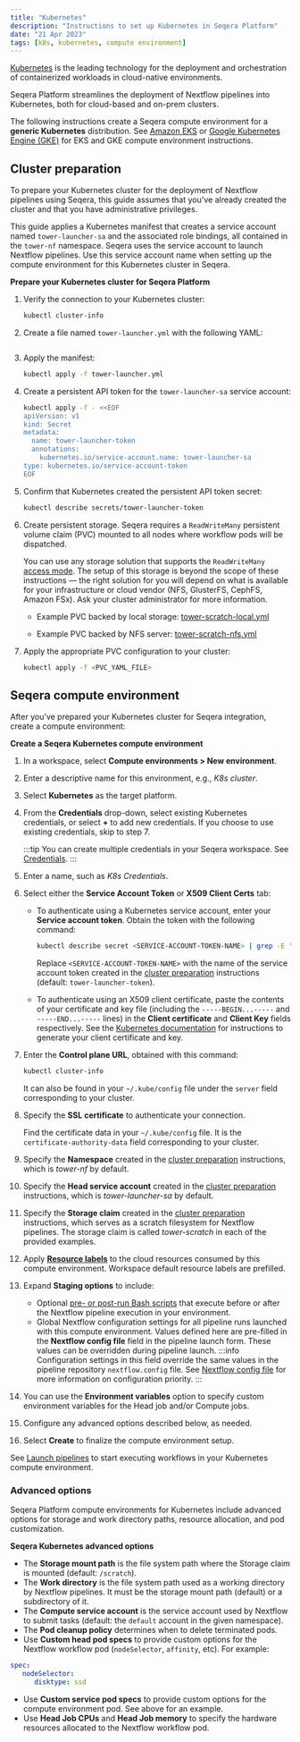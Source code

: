 ```yaml
---
title: "Kubernetes"
description: "Instructions to set up Kubernetes in Seqera Platform"
date: "21 Apr 2023"
tags: [k8s, kubernetes, compute environment]
---
```


[Kubernetes](https://kubernetes.io/) is the leading technology for the deployment and orchestration of containerized workloads in cloud-native environments.

Seqera Platform streamlines the deployment of Nextflow pipelines into Kubernetes, both for cloud-based and on-prem clusters.

The following instructions create a Seqera compute environment for a **generic Kubernetes** distribution. See [Amazon EKS](./eks) or [Google Kubernetes Engine (GKE)](./gke) for EKS and GKE compute environment instructions.

## Cluster preparation

To prepare your Kubernetes cluster for the deployment of Nextflow pipelines using Seqera, this guide assumes that you've already created the cluster and that you have administrative privileges.

This guide applies a Kubernetes manifest that creates a service account named `tower-launcher-sa` and the associated role bindings, all contained in the `tower-nf` namespace. Seqera uses the service account to launch Nextflow pipelines. Use this service account name when setting up the compute environment for this Kubernetes cluster in Seqera.

**Prepare your Kubernetes cluster for Seqera Platform**

1. Verify the connection to your Kubernetes cluster:

   ```bash
   kubectl cluster-info
   ```

1. Create a file named `tower-launcher.yml` with the following YAML:

    ```yaml file=../_templates/k8s/tower-launcher.yml showLineNumbers
    ```

1. Apply the manifest:

    ```bash
    kubectl apply -f tower-launcher.yml
    ```

1. Create a persistent API token for the `tower-launcher-sa` service account:

    ```bash
    kubectl apply -f - <<EOF
    apiVersion: v1
    kind: Secret
    metadata:
      name: tower-launcher-token
      annotations:
        kubernetes.io/service-account.name: tower-launcher-sa
    type: kubernetes.io/service-account-token
    EOF
    ```

1. Confirm that Kubernetes created the persistent API token secret:

    ```bash
    kubectl describe secrets/tower-launcher-token
    ```

1. Create persistent storage. Seqera requires a `ReadWriteMany` persistent volume claim (PVC) mounted to all nodes where workflow pods will be dispatched.

   You can use any storage solution that supports the `ReadWriteMany` [access mode](https://kubernetes.io/docs/concepts/storage/persistent-volumes/#access-modes). The setup of this storage is beyond the scope of these instructions — the right solution for you will depend on what is available for your infrastructure or cloud vendor (NFS, GlusterFS, CephFS, Amazon FSx). Ask your cluster administrator for more information.

   - Example PVC backed by local storage: [tower-scratch-local.yml](../_templates/k8s/tower-scratch-local.yml)

   - Example PVC backed by NFS server: [tower-scratch-nfs.yml](../_templates/k8s/tower-scratch-nfs.yml)

1. Apply the appropriate PVC configuration to your cluster:

   ```bash
   kubectl apply -f <PVC_YAML_FILE>
   ```

## Seqera compute environment

After you've prepared your Kubernetes cluster for Seqera integration, create a compute environment:

**Create a Seqera Kubernetes compute environment**

1. In a workspace, select **Compute environments > New environment**.
1. Enter a descriptive name for this environment, e.g., _K8s cluster_.
1. Select **Kubernetes** as the target platform.
1. From the **Credentials** drop-down, select existing Kubernetes credentials, or select **+** to add new credentials. If you choose to use existing credentials, skip to step 7.

    :::tip
    You can create multiple credentials in your Seqera workspace. See [Credentials](../credentials/overview).
    :::

1. Enter a name, such as _K8s Credentials_.
1. Select either the **Service Account Token** or **X509 Client Certs** tab:

    - To authenticate using a Kubernetes service account, enter your **Service account token**. Obtain the token with the following command:

        ```bash
        kubectl describe secret <SERVICE-ACCOUNT-TOKEN-NAME> | grep -E '^token' | cut -f2 -d':' | tr -d '\t '
        ```

        Replace `<SERVICE-ACCOUNT-TOKEN-NAME>` with the name of the service account token created in the [cluster preparation](#cluster-preparation) instructions (default: `tower-launcher-token`).

    - To authenticate using an X509 client certificate, paste the contents of your certificate and key file (including the `-----BEGIN...-----` and `-----END...-----` lines) in the **Client certificate** and **Client Key** fields respectively. See the [Kubernetes documentation](https://kubernetes.io/docs/tasks/administer-cluster/certificates/) for instructions to generate your client certificate and key.

1. Enter the **Control plane URL**, obtained with this command:

    ```bash
    kubectl cluster-info
    ```

    It can also be found in your `~/.kube/config` file under the `server` field corresponding to your cluster.

1. Specify the **SSL certificate** to authenticate your connection.

    Find the certificate data in your `~/.kube/config` file. It is the `certificate-authority-data` field corresponding to your cluster.

1. Specify the **Namespace** created in the [cluster preparation](#cluster-preparation) instructions, which is _tower-nf_ by default.
1. Specify the **Head service account** created in the [cluster preparation](#cluster-preparation) instructions, which is _tower-launcher-sa_ by default.
1. Specify the **Storage claim** created in the [cluster preparation](#cluster-preparation) instructions, which serves as a scratch filesystem for Nextflow pipelines. The storage claim is called _tower-scratch_ in each of the provided examples.
1. Apply [**Resource labels**](../resource-labels/overview) to the cloud resources consumed by this compute environment. Workspace default resource labels are prefilled.
1. Expand **Staging options** to include:
    - Optional [pre- or post-run Bash scripts](../launch/advanced#pre-and-post-run-scripts) that execute before or after the Nextflow pipeline execution in your environment.
    - Global Nextflow configuration settings for all pipeline runs launched with this compute environment. Values defined here are pre-filled in the **Nextflow config file** field in the pipeline launch form. These values can be overridden during pipeline launch. 
    :::info
    Configuration settings in this field override the same values in the pipeline repository `nextflow.config` file. See [Nextflow config file](../launch/advanced#nextflow-config-file) for more information on configuration priority. 
    :::
1. You can use the **Environment variables** option to specify custom environment variables for the Head job and/or Compute jobs.
1. Configure any advanced options described below, as needed.
1. Select **Create** to finalize the compute environment setup.

See [Launch pipelines](../launch/launchpad) to start executing workflows in your Kubernetes compute environment.

### Advanced options

Seqera Platform compute environments for Kubernetes include advanced options for storage and work directory paths, resource allocation, and pod customization.

**Seqera Kubernetes advanced options**

- The **Storage mount path** is the file system path where the Storage claim is mounted (default: `/scratch`).
- The **Work directory** is the file system path used as a working directory by Nextflow pipelines. It must be the storage mount path (default) or a subdirectory of it.
- The **Compute service account** is the service account used by Nextflow to submit tasks (default: the `default` account in the given namespace).
- The **Pod cleanup policy** determines when to delete terminated pods.
- Use **Custom head pod specs** to provide custom options for the Nextflow workflow pod (`nodeSelector`, `affinity`, etc). For example:

```yaml
spec:
   nodeSelector:
      disktype: ssd
```

- Use **Custom service pod specs** to provide custom options for the compute environment pod. See above for an example.
- Use **Head Job CPUs** and **Head Job memory** to specify the hardware resources allocated to the Nextflow workflow pod.

